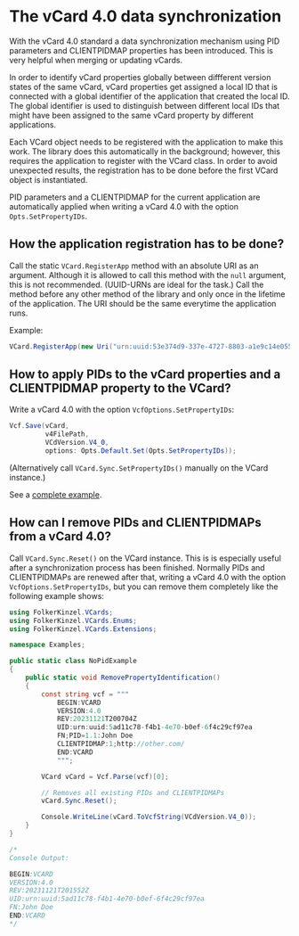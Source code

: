 ﻿# The vCard 4.0 data synchronization
With the vCard 4.0 standard a data synchronization mechanism using PID parameters and CLIENTPIDMAP
properties has been introduced. This is very helpful when merging or updating vCards.

In order to identify vCard properties globally between diffferent version states of the same vCard,
vCard properties get assigned a local ID that is connected with a global identifier of the application
that created the local ID. The global identifier is used to distinguish between different local IDs 
that might have been assigned to the same vCard property by different applications.

Each VCard object needs to be registered with the application to make this work. The library does this 
automatically in the background; however, this requires the application to register with the VCard 
class. In order to avoid unexpected results, the registration has to be done before the first VCard
object is instantiated.

PID parameters and a CLIENTPIDMAP for the current application are automatically applied when writing
a vCard 4.0 with the option `Opts.SetPropertyIDs`.

## How the application registration has to be done?
Call the static `VCard.RegisterApp` method with an absolute URI as an argument. Although it is 
allowed to call this method with the `null` argument, this is
not recommended. (UUID-URNs are ideal for the task.) Call the method before any other
method of the library and only once in the lifetime of the application. The URI
should be the same everytime the application runs.

Example:
```csharp
VCard.RegisterApp(new Uri("urn:uuid:53e374d9-337e-4727-8803-a1e9c14e0556"));
```

## How to apply PIDs to the vCard properties and a CLIENTPIDMAP property to the VCard?
Write a vCard 4.0 with the option `VcfOptions.SetPropertyIDs`:
```csharp
Vcf.Save(vCard,
         v4FilePath,
         VCdVersion.V4_0,
         options: Opts.Default.Set(Opts.SetPropertyIDs));
```
(Alternatively call `VCard.Sync.SetPropertyIDs()` manually on the VCard instance.)

See a [complete example](VCardExample.cs).

## How can I remove PIDs and CLIENTPIDMAPs from a vCard 4.0?
Call `VCard.Sync.Reset()` on the VCard instance. This is is especially useful after a synchronization
process has been finished. Normally PIDs and CLIENTPIDMAPs are renewed after that,
writing a vCard 4.0 with the option `VcfOptions.SetPropertyIDs`, but you can remove them
completely like the following example shows:

```csharp
using FolkerKinzel.VCards;
using FolkerKinzel.VCards.Enums;
using FolkerKinzel.VCards.Extensions;

namespace Examples;

public static class NoPidExample
{
    public static void RemovePropertyIdentification()
    {
        const string vcf = """
            BEGIN:VCARD
            VERSION:4.0
            REV:20231121T200704Z
            UID:urn:uuid:5ad11c78-f4b1-4e70-b0ef-6f4c29cf97ea
            FN;PID=1.1:John Doe
            CLIENTPIDMAP:1;http://other.com/
            END:VCARD
            """;

        VCard vCard = Vcf.Parse(vcf)[0];

        // Removes all existing PIDs and CLIENTPIDMAPs
        vCard.Sync.Reset();

        Console.WriteLine(vCard.ToVcfString(VCdVersion.V4_0));
    }
}

/*
Console Output:

BEGIN:VCARD
VERSION:4.0
REV:20231121T201552Z
UID:urn:uuid:5ad11c78-f4b1-4e70-b0ef-6f4c29cf97ea
FN:John Doe
END:VCARD
*/
```